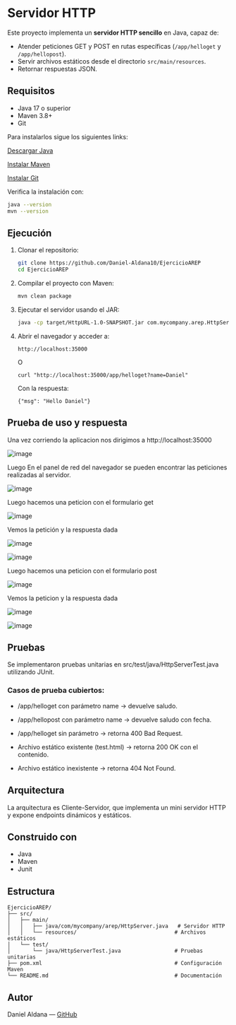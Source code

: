 # Servidor HTTP

Este proyecto implementa un **servidor HTTP sencillo** en Java, capaz de:
- Atender peticiones GET y POST en rutas específicas (`/app/helloget` y `/app/hellopost`).
- Servir archivos estáticos desde el directorio `src/main/resources`.
- Retornar respuestas JSON.

## Requisitos

- Java 17 o superior 
- Maven 3.8+
- Git

Para instalarlos sigue los siguientes links:

[Descargar Java](https://www.oracle.com/java/technologies/javase/jdk21-archive-downloads.html)

[Instalar Maven](https://maven.apache.org/install.html)

[Instalar Git](https://git-scm.com/downloads)

Verifica la instalación con:

```bash
java --version
mvn --version
```

## Ejecución


1. Clonar el repositorio:

   ```bash
   git clone https://github.com/Daniel-Aldana10/EjercicioAREP
   cd EjercicioAREP
   ```

2. Compilar el proyecto con Maven:

   ```bash
   mvn clean package
   ```

3. Ejecutar el servidor usando el JAR:

   ```bash
   java -cp target/HttpURL-1.0-SNAPSHOT.jar com.mycompany.arep.HttpServer

   ```

4. Abrir el navegador y acceder a:
   ```
   http://localhost:35000
   ```
   O

   ```
   curl "http://localhost:35000/app/helloget?name=Daniel"
   ```
   Con la respuesta:
   ```
   {"msg": "Hello Daniel"}
   ```
   
## Prueba de uso y respuesta

Una vez corriendo la aplicacion nos dirigimos a http://localhost:35000

![image](images/pantalla.png)

Luego En el panel de red del navegador se pueden encontrar las peticiones realizadas al servidor.

![image](images/peticiones.png)

Luego hacemos una peticion con el formulario get 

![image](images/get.png)

Vemos la petición y la respuesta dada

![image](images/getinfo.png)

![image](images/response.png)

Luego hacemos una peticion con el formulario post

![image](images/post.png)

Vemos la peticion y la respuesta dada

![image](images/postinfo.png)

![image](images/postresponse.png)

## Pruebas
Se implementaron pruebas unitarias en src/test/java/HttpServerTest.java utilizando JUnit.

### Casos de prueba cubiertos:

- /app/helloget con parámetro name → devuelve saludo.

- /app/hellopost con parámetro name → devuelve saludo con fecha.

- /app/helloget sin parámetro → retorna 400 Bad Request.

- Archivo estático existente (test.html) → retorna 200 OK con el contenido.

- Archivo estático inexistente → retorna 404 Not Found.

## Arquitectura

La arquitectura es Cliente-Servidor, que implementa un mini servidor HTTP 
y expone endpoints dinámicos y estáticos.

## Construido con
- Java
- Maven
- Junit 
## Estructura
```
EjercicioAREP/
├── src/
│   ├── main/
│   │   ├── java/com/mycompany/arep/HttpServer.java   # Servidor HTTP
│   │   └── resources/                               # Archivos estáticos 
│   └── test/
│       └── java/HttpServerTest.java                 # Pruebas unitarias
├── pom.xml                                          # Configuración Maven
└── README.md                                        # Documentación
```
## Autor

Daniel Aldana — [GitHub](https://github.com/Daniel-Aldana10)